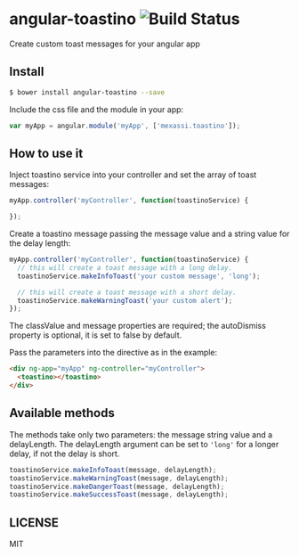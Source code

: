 # angular-toastino ![Build Status](https://travis-ci.org/Mexassi/angular-toastino.svg)
Create custom toast messages for your angular app
## Install
```sh
$ bower install angular-toastino --save
```
Include the css file and the module in your app:
```js
var myApp = angular.module('myApp', ['mexassi.toastino']);
```
## How to use it
Inject toastino service into your controller and set the array of toast messages:
```js
myApp.controller('myController', function(toastinoService) {

});
```
Create a toastino message passing the message value and a string value for the delay length:
```js
myApp.controller('myController', function(toastinoService) {
  // this will create a toast message with a long delay.
  toastinoService.makeInfoToast('your custom message', 'long');

  // this will create a toast message with a short delay.
  toastinoService.makeWarningToast('your custom alert');
});
```
The classValue and message properties are required; the autoDismiss property is optional, it is set to false by default.

Pass the parameters into the directive as in the example:

```html
<div ng-app="myApp" ng-controller="myController">
  <toastino></toastino>
</div>
```
## Available methods
The methods take only two parameters: the message string value and a delayLength.
The delayLength argument can be set to ```'long'``` for a longer delay, if not the delay is short.
```js
toastinoService.makeInfoToast(message, delayLength);
toastinoService.makeWarningToast(message, delayLength);
toastinoService.makeDangerToast(message, delayLength);
toastinoService.makeSuccessToast(message, delayLength);
```
## LICENSE
MIT
